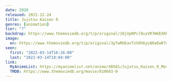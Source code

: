 ```yaml
---
date: 2020
released: 2021-12-24
title: Jujutsu Kaisen 0
genres: [animation]
tier: "?"
backdrop: https://www.themoviedb.org/t/p/original/10jVpNPcl9uzVR7W6EXKRyKLTXZ.jpg
image:
  en: https://www.themoviedb.org/t/p/original/3pTwMUEavTzVOh6yLN0aEwR7uSy.jpg
seen:
  first: "2022-03-14T16:26:00"
  last: "2022-03-14T18:04:00"
link:
  MyAnimeList: https://myanimelist.net/anime/48561/Jujutsu_Kaisen_0_Movie
  TMDB: https://www.themoviedb.org/movie/810693-0
---
```

